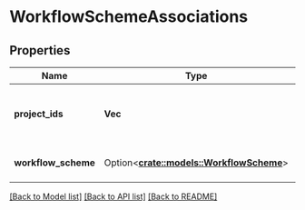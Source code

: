 # WorkflowSchemeAssociations

## Properties

Name | Type | Description | Notes
------------ | ------------- | ------------- | -------------
**project_ids** | **Vec<String>** | The list of projects that use the workflow scheme. | 
**workflow_scheme** | Option<[**crate::models::WorkflowScheme**](WorkflowScheme.md)> | The workflow scheme. | 

[[Back to Model list]](../README.md#documentation-for-models) [[Back to API list]](../README.md#documentation-for-api-endpoints) [[Back to README]](../README.md)


